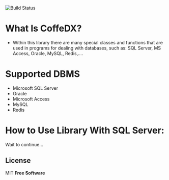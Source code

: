
![Build Status](https://travis-ci.org/joemccann/dillinger.svg?branch=master)
# What Is CoffeDX?
- Within this library there are many special classes and functions that are used in programs for dealing with databases, such as: SQL Server, MS Access, Oracle, MySQL, Redis,....
# Supported DBMS
- Microsoft SQL Server
- Oracle
- Microsoft Access
- MySQL
- Redis

# How to Use Library With SQL Server:

Wait to continue...



## License
MIT
**Free Software**
